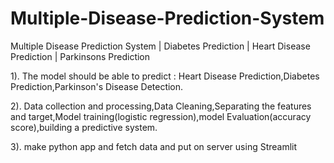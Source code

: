 # Multiple-Disease-Prediction-System
Multiple Disease Prediction System |  Diabetes Prediction | Heart Disease Prediction | Parkinsons Prediction

1). The model should be able to predict : Heart Disease Prediction,Diabetes Prediction,Parkinson's Disease Detection.

2). Data collection and processing,Data Cleaning,Separating the features and target,Model training(logistic regression),model Evaluation(accuracy score),building a predictive system.

3). make python app and fetch data and put on server using Streamlit
